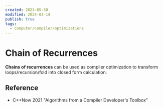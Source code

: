 ```yaml
---
created: 2023-05-30
modified: 2024-03-14
publish: true
tags:
  - computer/compiler/optimizations
---
```

# Chain of Recurrences

**Chains of recurrences** can be used as compiler optimization to transform loops/recursion/fold into closed form calculation.

## Reference
- C++Now 2021 "Algorithms from a Compiler Developer's Toolbox"